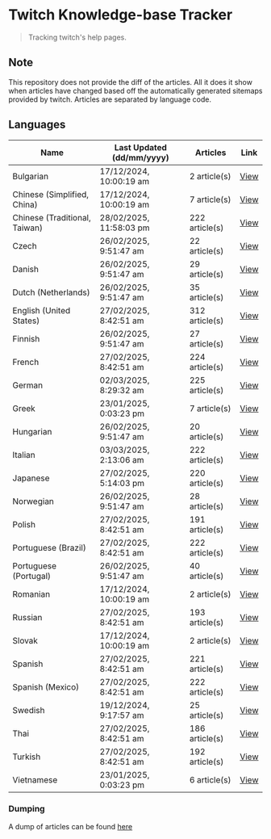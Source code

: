 # Twitch Knowledge-base Tracker
> Tracking twitch's help pages. 

## Note
This repository does not provide the diff of the articles. All it does it show when articles have changed based
off the automatically generated sitemaps provided by twitch. Articles are separated by language code.

## Languages

| Name                          | Last Updated (dd/mm/yyyy) | Articles       | Link                   |
|-------------------------------|---------------------------|----------------|------------------------|
| Bulgarian                     | 17/12/2024, 10:00:19 am   | 2 article(s)   | [View](docs/bg.md)     |
| Chinese (Simplified, China)   | 17/12/2024, 10:00:19 am   | 7 article(s)   | [View](docs/zh_CN.md)  |
| Chinese (Traditional, Taiwan) | 28/02/2025, 11:58:03 pm   | 222 article(s) | [View](docs/zh_TW.md)  |
| Czech                         | 26/02/2025, 9:51:47 am    | 22 article(s)  | [View](docs/cs.md)     |
| Danish                        | 26/02/2025, 9:51:47 am    | 29 article(s)  | [View](docs/da.md)     |
| Dutch (Netherlands)           | 26/02/2025, 9:51:47 am    | 35 article(s)  | [View](docs/nl_NL.md)  |
| English (United States)       | 27/02/2025, 8:42:51 am    | 312 article(s) | [View](docs/en_US.md)  |
| Finnish                       | 26/02/2025, 9:51:47 am    | 27 article(s)  | [View](docs/fi.md)     |
| French                        | 27/02/2025, 8:42:51 am    | 224 article(s) | [View](docs/fr.md)     |
| German                        | 02/03/2025, 8:29:32 am    | 225 article(s) | [View](docs/de.md)     |
| Greek                         | 23/01/2025, 0:03:23 pm    | 7 article(s)   | [View](docs/el.md)     |
| Hungarian                     | 26/02/2025, 9:51:47 am    | 20 article(s)  | [View](docs/hu.md)     |
| Italian                       | 03/03/2025, 2:13:06 am    | 222 article(s) | [View](docs/it.md)     |
| Japanese                      | 27/02/2025, 5:14:03 pm    | 220 article(s) | [View](docs/ja.md)     |
| Norwegian                     | 26/02/2025, 9:51:47 am    | 28 article(s)  | [View](docs/no.md)     |
| Polish                        | 27/02/2025, 8:42:51 am    | 191 article(s) | [View](docs/pl.md)     |
| Portuguese (Brazil)           | 27/02/2025, 8:42:51 am    | 222 article(s) | [View](docs/pt_BR.md)  |
| Portuguese (Portugal)         | 26/02/2025, 9:51:47 am    | 40 article(s)  | [View](docs/pt_PT.md)  |
| Romanian                      | 17/12/2024, 10:00:19 am   | 2 article(s)   | [View](docs/ro.md)     |
| Russian                       | 27/02/2025, 8:42:51 am    | 193 article(s) | [View](docs/ru.md)     |
| Slovak                        | 17/12/2024, 10:00:19 am   | 2 article(s)   | [View](docs/sk.md)     |
| Spanish                       | 27/02/2025, 8:42:51 am    | 221 article(s) | [View](docs/es.md)     |
| Spanish (Mexico)              | 27/02/2025, 8:42:51 am    | 222 article(s) | [View](docs/es_MX.md)  |
| Swedish                       | 19/12/2024, 9:17:57 am    | 25 article(s)  | [View](docs/sv.md)     |
| Thai                          | 27/02/2025, 8:42:51 am    | 186 article(s) | [View](docs/th.md)     |
| Turkish                       | 27/02/2025, 8:42:51 am    | 192 article(s) | [View](docs/tr.md)     |
| Vietnamese                    | 23/01/2025, 0:03:23 pm    | 6 article(s)   | [View](docs/vi.md)     |

### Dumping
A dump of articles can be found [here](docs/RAW.md)